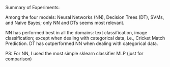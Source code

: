 Summary of Experiments:

Among the four models: Neural Networks (NN), Decision Trees (DT), SVMs, and Naive Bayes; only NN and DTs seems most relevant.

NN has performed best in all the domains: text classification, image classification; except when dealing with categorical data, i.e., Cricket Match Prediction.
DT has outperformed NN when dealing with categorical data.

PS: For NN, I used the most simple sklearn classifier MLP (just for comparison)
